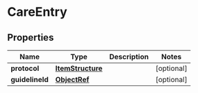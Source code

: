 
# CareEntry

## Properties
Name | Type | Description | Notes
------------ | ------------- | ------------- | -------------
**protocol** | [**ItemStructure**](ItemStructure.md) |  |  [optional]
**guidelineId** | [**ObjectRef**](ObjectRef.md) |  |  [optional]



